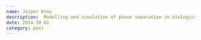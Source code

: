 ```yaml
---
name: Jasper Knox
description:  Modelling and simulation of phase separation in biological fluids (MSc project)
date: 2024-10-01
category: past
---
```

